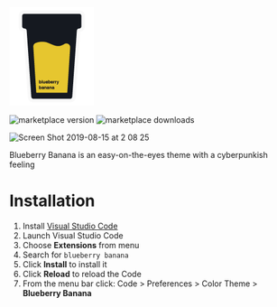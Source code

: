 ![blueberrybanana-icon](blueberry-banana-vscode-icon.png)

![marketplace version](https://vsmarketplacebadge.apphb.com/version/pshershov.blueberry-banana.svg)
![marketplace downloads](https://vsmarketplacebadge.apphb.com/downloads/pshershov.blueberry-banana.svg) 

![Screen Shot 2019-08-15 at 2 08 25](https://user-images.githubusercontent.com/16524839/63062581-2437fe80-bf02-11e9-90ef-2024f2f7992e.png)

Blueberry Banana is an easy-on-the-eyes theme with a cyberpunkish feeling

# Installation

1.  Install [Visual Studio Code](https://code.visualstudio.com/)
2.  Launch Visual Studio Code
3.  Choose **Extensions** from menu
4.  Search for `blueberry banana`
5.  Click **Install** to install it
6.  Click **Reload** to reload the Code
7.  From the menu bar click: Code > Preferences > Color Theme > **Blueberry Banana**
